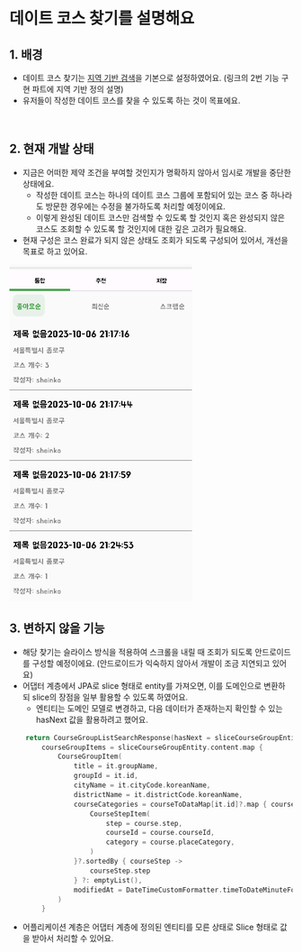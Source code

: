# 데이트 코스 찾기를 설명해요

## 1. 배경
- 데이트 코스 찾기는 [지역 기반 검색](https://github.com/DayPlan-Team/dayplan-cotent-api/blob/main/readme/DateCourseSetting.md)을 기본으로 설정하였어요. (링크의 2번 기능 구현 파트에 지역 기반 정의 설명)
- 유저들이 작성한 데이트 코스를 찾을 수 있도록 하는 것이 목표에요.

<br/>

## 2. 현재 개발 상태
- 지금은 어떠한 제약 조건을 부여할 것인지가 명확하지 않아서 임시로 개발을 중단한 상태에요.
  - 작성한 데이트 코스는 하나의 데이트 코스 그룹에 포함되어 있는 코스 중 하나라도 방문한 경우에는 수정을 불가하도록 처리할 예정이에요.
  - 이렇게 완성된 데이트 코스만 검색할 수 있도록 할 것인지 혹은 완성되지 않은 코스도 조회할 수 있도록 할 것인지에 대한 깊은 고려가 필요해요.
- 현재 구성은 코스 완료가 되지 않은 상태도 조회가 되도록 구성되어 있어서, 개선을 목표로 하고 있어요.

![img.png](image/DateCourseSearch.png)

## 3. 변하지 않을 기능
- 해당 찾기는 슬라이스 방식을 적용하여 스크롤을 내릴 때 조회가 되도록 안드로이드를 구성할 예정이에요.
  (안드로이드가 익숙하지 않아서 개발이 조금 지연되고 있어요)
- 어댑터 계층에서 JPA로 slice 형태로 entity를 가져오면, 이를 도메인으로 변환하되 slice의 장점을 일부 활용할 수 있도록 하였어요.
  - 엔티티는 도메인 모델로 변경하고, 다음 데이터가 존재하는지 확인할 수 있는 hasNext 값을 활용하려고 했어요.

``` kotlin
    return CourseGroupListSearchResponse(hasNext = sliceCourseGroupEntity.hasNext(),
        courseGroupItems = sliceCourseGroupEntity.content.map {
            CourseGroupItem(
                title = it.groupName,
                groupId = it.id,
                cityName = it.cityCode.koreanName,
                districtName = it.districtCode.koreanName,
                courseCategories = courseToDataMap[it.id]?.map { course ->
                    CourseStepItem(
                        step = course.step,
                        courseId = course.courseId,
                        category = course.placeCategory,
                    )
                }?.sortedBy { courseStep ->
                    courseStep.step
                } ?: emptyList(),
                modifiedAt = DateTimeCustomFormatter.timeToDateMinuteFormat(it.modifiedAt),
            )
        }
```
- 어플리케이션 계층은 어댑터 계층에 정의된 엔티티를 모른 상태로 Slice<DomainModel> 형태로 값을 받아서 처리할 수 있어요.
